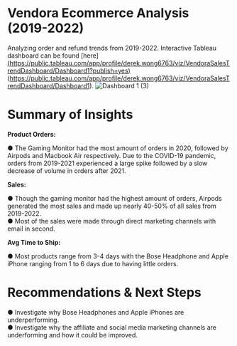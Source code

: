 # Vendora Ecommerce Analysis (2019-2022)

Analyzing order and refund trends from 2019-2022. Interactive Tableau dashboard can be found [here][(https://public.tableau.com/app/profile/derek.wong6763/viz/VendoraSalesTrendDashboard/Dashboard1?publish=yes)](https://public.tableau.com/app/profile/derek.wong6763/viz/VendoraSalesTrendDashboard/Dashboard1)(https://public.tableau.com/app/profile/derek.wong6763/viz/VendoraSalesTrendDashboard/Dashboard1).
![Dashboard 1 (3)](https://github.com/user-attachments/assets/05db8d48-ff2c-4a1f-851e-4d13e1aca2c1)



# Summary of Insights

**Product Orders:**

● The Gaming Monitor had the most amount of orders in 2020, followed by Airpods and Macbook Air respectively. Due to the COVID-19 pandemic, orders from 2019-2021 experienced a large spike followed by a slow decrease of volume in orders after 2021.

**Sales:**

● Though the gaming monitor had the highest amount of orders, Airpods generated the most sales and made up nearly 40-50% of all sales from 2019-2022. <br>
● Most of the sales were made through direct marketing channels with email in second.

**Avg Time to Ship:**

● Most products range from 3-4 days with the Bose Headphone and Apple iPhone ranging from 1 to 6 days due to having little orders.

# Recommendations & Next Steps

● Investigate why Bose Headphones and Apple iPhones are underperforming. <br>
● Investigate why the affiliate and social media marketing channels are underforming and how it could be improved. 


